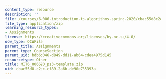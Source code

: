 ```yaml
---
content_type: resource
description: ''
file: /courses/6-006-introduction-to-algorithms-spring-2020/cbac55d8c2eccf892a6bde90e785393a_MIT6_006S20_ps3-template.zip
file_type: application/zip
learning_resource_types:
- Assignments
license: https://creativecommons.org/licenses/by-nc-sa/4.0/
ocw_type: OCWFile
parent_title: Assignments
parent_type: CourseSection
parent_uid: bdb6c046-d849-dd11-ab64-cdea4975d145
resourcetype: Other
title: MIT6_006S20_ps3-template.zip
uid: cbac55d8-c2ec-cf89-2a6b-de90e785393a
---
```

